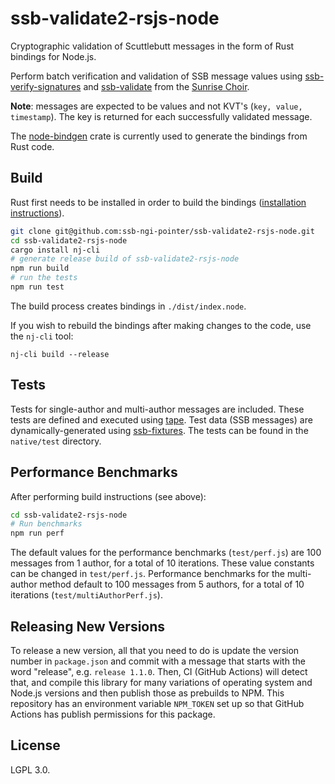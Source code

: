 <!--
SPDX-FileCopyrightText: 2021 Andrew 'glyph' Reid
SPDX-FileCopyrightText: 2021 Andre 'Staltz' Medeiros

SPDX-License-Identifier: CC0-1.0
-->

# ssb-validate2-rsjs-node

Cryptographic validation of Scuttlebutt messages in the form of Rust bindings for Node.js.

Perform batch verification and validation of SSB message values using [ssb-verify-signatures](https://crates.io/crates/ssb-verify-signatures) and [ssb-validate](https://github.com/mycognosist/ssb-validate) from the [Sunrise Choir](https://github.com/sunrise-choir).

**Note**: messages are expected to be values and not KVT's (`key, value, timestamp`). The key is returned for each successfully validated message.

The [node-bindgen](https://github.com/infinyon/node-bindgen) crate is currently used to generate the bindings from Rust code.

## Build

Rust first needs to be installed in order to build the bindings ([installation instructions](https://rustup.rs/)).

```bash
git clone git@github.com:ssb-ngi-pointer/ssb-validate2-rsjs-node.git
cd ssb-validate2-rsjs-node
cargo install nj-cli
# generate release build of ssb-validate2-rsjs-node
npm run build
# run the tests
npm run test
```

The build process creates bindings in `./dist/index.node`.

If you wish to rebuild the bindings after making changes to the code, use the `nj-cli` tool:

`nj-cli build --release`

## Tests

Tests for single-author and multi-author messages are included. These tests are defined and executed using [tape](https://www.npmjs.com/package/tape). Test data (SSB messages) are dynamically-generated using [ssb-fixtures](https://github.com/ssb-ngi-pointer/ssb-fixtures). The tests can be found in the `native/test` directory.

## Performance Benchmarks

After performing build instructions (see above):

```bash
cd ssb-validate2-rsjs-node
# Run benchmarks
npm run perf
```

The default values for the performance benchmarks (`test/perf.js`) are 100 messages from 1 author, for a total of 10 iterations. These value constants can be changed in `test/perf.js`. Performance benchmarks for the multi-author method default to 100 messages from 5 authors, for a total of 10 iterations (`test/multiAuthorPerf.js`).

## Releasing New Versions

To release a new version, all that you need to do is update the version number in `package.json` and commit with a message that starts with the word "release", e.g. `release 1.1.0`. Then, CI (GitHub Actions) will detect that, and compile this library for many variations of operating system and Node.js versions and then publish those as prebuilds to NPM. This repository has an environment variable `NPM_TOKEN` set up so that GitHub Actions has publish permissions for this package.

## License

LGPL 3.0.
